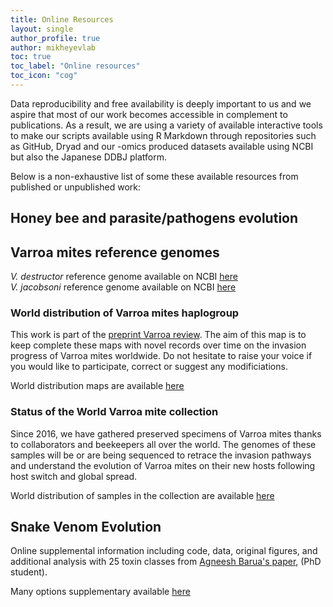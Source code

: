 ```yaml
---
title: Online Resources
layout: single
author_profile: true
author: mikheyevlab
toc: true
toc_label: "Online resources"
toc_icon: "cog"
---
```


Data reproducibility and free availability is deeply important to us and we aspire that most of our work becomes accessible in complement to publications. As a result, we are using a variety of available interactive tools to make our scripts available using R Markdown through repositories such as GitHub, Dryad and our -omics produced datasets available using NCBI but also the Japanese DDBJ platform.  
  
Below is a non-exhaustive list of some these available resources from published or unpublished work:  

## Honey bee and parasite/pathogens evolution  
## Varroa mites reference genomes  
_V. destructor_ reference genome available on NCBI [here](https://www.ncbi.nlm.nih.gov/genome/?term=varroa+destructor)  
_V. jacobsoni_ reference genome available on NCBI [here](https://www.ncbi.nlm.nih.gov/genome/62339)  
  
### World distribution of Varroa mites haplogroup  
This work is part of the [preprint Varroa review](https://www.preprints.org/manuscript/202002.0374/v1). The aim of this map is to keep complete these maps with novel records over time on the invasion progress of Varroa mites worldwide. Do not hesitate to raise your voice if you would like to participate, correct or suggest any modificiations.  
  
World distribution maps are available [here](https://mikheyevlab.github.io/varroa-mtDNA-world-distrib/)  
  
### Status of the World Varroa mite collection  
Since 2016, we have gathered preserved specimens of Varroa mites thanks to collaborators and beekeepers all over the world. The genomes of these samples will be or are being sequenced to retrace the invasion pathways and understand the evolution of Varroa mites on their new hosts following host switch and global spread.  
  
World distribution of samples in the collection are available [here](https://mikheyevlab.github.io/varroa-map/)  
  
## Snake Venom Evolution  
Online supplemental information including code, data, original figures, and additional analysis with 25 toxin classes from [Agneesh Barua's paper](https://academic.oup.com/mbe/article/36/9/1964/5492084#163586587), (PhD student).   
  
Many options supplementary available [here](https://agneeshbarua.github.io/Many-options-supplementary/)